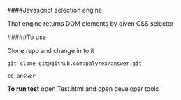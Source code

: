 ####Javascript selection engine

That engine returns DOM elements by given CSS selector

#####To use

Clone repo and change in to it

```
git clone git@github.com:palyrex/answer.git

cd answer
```

**To run test**
open Test.html
and open developer tools
